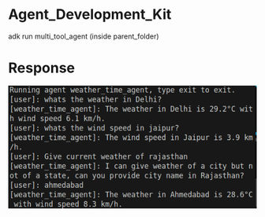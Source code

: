 # Agent_Development_Kit
adk run multi_tool_agent (inside parent_folder)

# Response
![alt text](image.png)